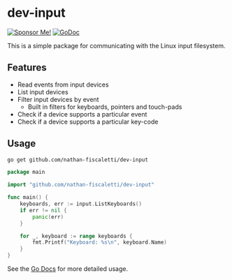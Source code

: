 # dev-input

[![Sponsor Me!](https://img.shields.io/badge/%F0%9F%92%B8-Sponsor%20Me!-blue)](https://github.com/sponsors/nathan-fiscaletti)
[![GoDoc](https://godoc.org/github.com/nathan-fiscaletti/dev-input?status.svg)](https://godoc.org/github.com/nathan-fiscaletti/dev-input)

This is a simple package for communicating with the Linux input filesystem.

## Features

- Read events from input devices
- List input devices
- Filter input devices by event
  - Built in filters for keyboards, pointers and touch-pads
- Check if a device supports a particular event
- Check if a device supports a particular key-code

## Usage

```sh
go get github.com/nathan-fiscaletti/dev-input
```

```go
package main

import "github.com/nathan-fiscaletti/dev-input"

func main() {
	keyboards, err := input.ListKeyboards()
	if err != nil {
		panic(err)
	}

	for _, keyboard := range keyboards {
		fmt.Printf("Keyboard: %s\n", keyboard.Name)
	}
}
```


See the [Go Docs](https://godoc.org/github.com/nathan-fiscaletti/dev-input) for more detailed usage.
